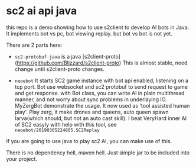 # sc2 ai api java

this repo is a demo showing how to use s2client to develop AI bots in Java.
It implements bot vs pc, bot viewing replay. but bot vs bot is not yet.

There are 2 parts here:
* `sc2-protobuf-java`
	is a java [s2client-proto] (https://github.com/Blizzard/s2client-proto)
	This is almost stable, need change until s2client-proto changes.

* `neoebot`
	It starts SC2 game instance with bot api enabled, listening on a tcp port.
	Bot use websocket and sc2 protobuf to send request to game and get response. 
	with Bot class, you can write AI in plain multithread manner, and not worry about sync problems in underlaying IO. 
	MyZergBot demonstrate the usage. It now used as 'tool assisted human play'. 
	Play zerg, it make drones and queens, auto queen spawn larva(which should, but not an auto cast skill).
	I beat VeryHard inner AI of SC2 easyly with help with this tool, see `neoebot/20190305224805.SC2Replay`
	
If you are going to use java to play sc2 AI, you can make use of this.

There is no dependency hell, maven hell. Just simple jar to be included into your project.


